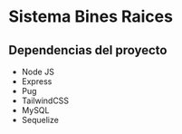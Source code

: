 # Sistema Bines Raices

## Dependencias del proyecto
* Node JS
* Express
* Pug
* TailwindCSS
* MySQL
* Sequelize